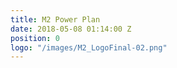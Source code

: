 ```yaml
---
title: M2 Power Plan
date: 2018-05-08 01:14:00 Z
position: 0
logo: "/images/M2_LogoFinal-02.png"
---
```


